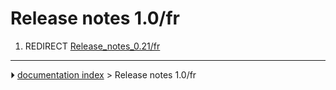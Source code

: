 # Release notes 1.0/fr
1.  REDIRECT [Release_notes_0.21/fr](Release_notes_0.21/fr.md)



---
⏵ [documentation index](../README.md) > Release notes 1.0/fr
